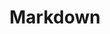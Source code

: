 ---
layout: post
category: etc
title: Markdown
order: 2
description: >
  마크다운 문법 정리
related_posts:
  -
addons:
  - related
  - comments
list: true
---